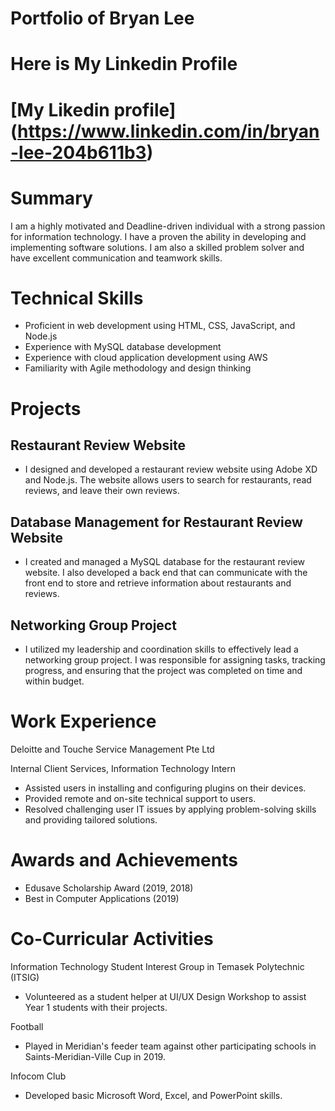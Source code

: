 # Portfolio of Bryan Lee

# Here is My Linkedin Profile

# [My Likedin profile] (https://www.linkedin.com/in/bryan-lee-204b611b3)

# Summary

I am a highly motivated and Deadline-driven individual with a strong passion for information technology. I have a proven the ability in developing and implementing software solutions. I am also a skilled problem solver and have excellent communication and teamwork skills.

# Technical Skills

- Proficient in web development using HTML, CSS, JavaScript, and Node.js
- Experience with MySQL database development
- Experience with cloud application development using AWS
- Familiarity with Agile methodology and design thinking

# Projects

## Restaurant Review Website

- I designed and developed a restaurant review website using Adobe XD and Node.js. The website allows users to search for restaurants, read reviews, and leave their own reviews.

## Database Management for Restaurant Review Website

- I created and managed a MySQL database for the restaurant review website. I also developed a back end that can communicate with the front end to store and retrieve information about restaurants and reviews.

## Networking Group Project

- I utilized my leadership and coordination skills to effectively lead a networking group project. I was responsible for assigning tasks, tracking progress, and ensuring that the project was completed on time and within budget.

# Work Experience

Deloitte and Touche Service Management Pte Ltd 

Internal Client Services, Information Technology Intern

- Assisted users in installing and configuring plugins on their devices.
- Provided remote and on-site technical support to users.
- Resolved challenging user IT issues by applying problem-solving skills and providing tailored solutions.

# Awards and Achievements

- Edusave Scholarship Award (2019, 2018)
- Best in Computer Applications (2019)

# Co-Curricular Activities

Information Technology Student Interest Group in Temasek Polytechnic (ITSIG)

- Volunteered as a student helper at UI/UX Design Workshop to assist Year 1 students with their projects.

Football

- Played in Meridian's feeder team against other participating schools in Saints-Meridian-Ville Cup in 2019.

Infocom Club

- Developed basic Microsoft Word, Excel, and PowerPoint skills.

